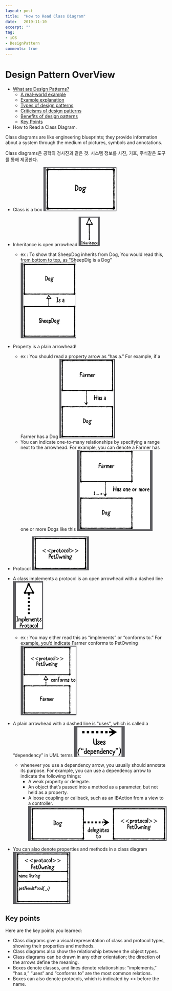 ```yaml
---
layout: post
title:  "How to Read Class Diagram"
date:   2019-11-10
excerpt: ""
tag:
- iOS
- DesignPattern
comments: true
---
```


# Design Pattern OverView
* [What are Design Patterns?](https://changsic.github.io/DesignPattern/)
  * [A real-world example](#ex)
  * [Example explanation](#ex_detail)
  * [Types of design patterns](#type)
  * [Criticisms of design patterns](#criticisms)
  * [Benefits of design patterns](#benefits)
  * [Key Points](#key)
* How to Read a Class Diagram.

Class diagrams are like engineering blueprints; they provide information about a system through the medium of pictures, symbols and annotations.

Class diagrams은 공학의 청사진과 같은 것. 시스템 정보를 사진, 기호, 주석같은 도구를 통해 제공한다.


* Class is a box
![](/assets/dog_class.png)

* Inheritance is open arrowhead
![](/assets/arrow_inheritance.png)
  * ex : To show that SheepDog inherits from Dog, You would read this, from bottom to top, as  "SheepDig is a Dog"
  ![](/assets/inheritance_ex.png)

* Property is a plain arrowhead!
[](/assets/arrow_property.png)
  * ex : You should read a property arrow as “has a.” For example, if a Farmer has a Dog
  ![](/assets/property_ex.png)
  * You can indicate one-to-many relationships by specifying a range next to the arrowhead. For example, you can denote a Farmer has one or more Dogs like this
  ![](/assets/property_ex2.png)

* Protocol
![](/assets/petOwning_protocol.png)

* A class implements a protocol is an open arrowhead with a dashed line
![](/assets/arrow_protocol.png)
  * ex : You may either read this as “implements” or “conforms to.” For example, you’d indicate Farmer conforms to PetOwning
  ![](/assets/protocol_ex.png)

* A plain arrowhead with a dashed line is "uses", which is called a “dependency” in UML terms
![](/assets/arrow_use.png)
  * whenever you use a dependency arrow, you usually should annotate its purpose. For example, you can use a dependency arrow to indicate the following things:
    * A weak property or delegate.
    * An object that’s passed into a method as a parameter, but not held as a property.
    * A loose coupling or callback, such as an IBAction from a view to a controller.
    ![](/assets/use_ex.png)

* You can also denote properties and methods in a class diagram
![](/assets/protocol_ex2.png)


## Key points
Here are the key points you learned:
* Class diagrams give a visual representation of class and protocol types, showing their properties and methods.
* Class diagrams also show the relationship between the object types.
* Class diagrams can be drawn in any other orientation; the direction of the arrows define the meaning.
* Boxes denote classes, and lines denote relationships: “implements,” “has a,” “uses“ and “conforms to” are the most common relations.
* Boxes can also denote protocols, which is indicated by <<protocol>> before the name.
